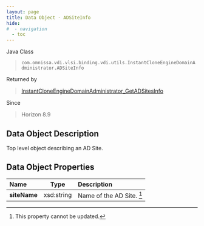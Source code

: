 ```yaml
---
layout: page
title: Data Object - ADSiteInfo
hide:
#  - navigation
  - toc
---
```






Java Class
> `com.omnissa.vdi.vlsi.binding.vdi.utils.InstantCloneEngineDomainAdministrator.ADSiteInfo`

Returned by
> [InstantCloneEngineDomainAdministrator_GetADSitesInfo](vdi.utils.InstantCloneEngineDomainAdministrator.md#getADSitesInfo)

Since
> Horizon 8.9


## Data Object Description

Top level object describing an AD Site.

## Data Object Properties

 Name | Type | Description
:---|:---:|:---
**siteName**|  xsd:string|  Name of the AD Site. [^2]
 


 


[^2]: This property cannot be updated.